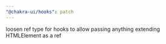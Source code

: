 ```yaml
---
"@chakra-ui/hooks": patch
---
```


loosen ref type for hooks to allow passing anything extending HTMLElement as a
ref
